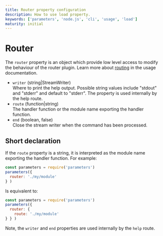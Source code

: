 ```yaml
---
title: Router property configuration
description: How to use load property.
keywords: ['parameters', 'node.js', 'cli', 'usage', 'load']
maturity: initial
---
```


# Router

The `router` property is an object which provide low level access to modify the behaviour of the router plugin. Learn more about [routing](/usage/routing/) in the usage documentation.

* `writer` (string|StreamWriter)   
  Where to print the help output. Possible string values include "stdout" and "stderr" and default to "stderr". The property is used internally by the help route.
* `route` (function|string)   
  The handler function or the module name exporting the handler function.
* `end` (boolean, false)   
  Close the stream writer when the command has been processed.

## Short declaration

If the `route` property is a string, it is interpreted as the module name exporting the handler function. For example:

```js
const parameters = require('parameters')
parameters({
  router: './my/module'
} )
```

Is equivalent to:

```js
const parameters = require('parameters')
parameters({
  router: {
    route: './my/module'
} } )
```



Note, the `writer` and `end` properties are used internally by the `help` route.
